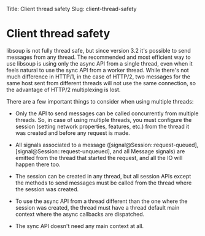 Title: Client thread safety
Slug: client-thread-safety

# Client thread safety

libsoup is not fully thread safe, but since version 3.2 it's possible
to send messages from any thread. The recommended and most efficient
way to use libsoup is using only the async API from a single thread,
even when it feels natural to use the sync API from a worker
thread. While there's not much difference in HTTP/1, in the case of
HTTP/2, two messages for the same host sent from different threads
will not use the same connection, so the advantage of HTTP/2
multiplexing is lost.

There are a few important things to consider when using multiple
threads:

 - Only the API to send messages can be called concurrently from
   multiple threads. So, in case of using multiple threads, you must
   configure the session (setting network properties, features, etc.)
   from the thread it was created and before any request is made.

 - All signals associated to a message
   ([signal@Session::request-queued],
   [signal@Session::request-unqueued], and all Message signals) are
   emitted from the thread that started the request, and all the IO will
   happen there too.

 - The session can be created in any thread, but all session APIs
   except the methods to send messages must be called from the thread
   where the session was created.

 - To use the async API from a thread different than the one where the
   session was created, the thread must have a thread default main
   context where the async callbacks are dispatched.

 - The sync API doesn't need any main context at all.


